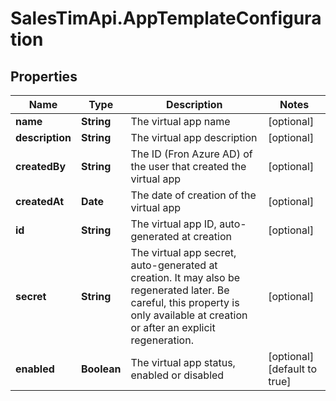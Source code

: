 # SalesTimApi.AppTemplateConfiguration

## Properties

Name | Type | Description | Notes
------------ | ------------- | ------------- | -------------
**name** | **String** | The virtual app name | [optional] 
**description** | **String** | The virtual app description | [optional] 
**createdBy** | **String** | The ID (Fron Azure AD) of the user that created the virtual app | [optional] 
**createdAt** | **Date** | The date of creation of the virtual app | [optional] 
**id** | **String** | The virtual app ID, auto-generated at creation | [optional] 
**secret** | **String** | The virtual app secret, auto-generated at creation. It may also be regenerated later. Be careful, this property is only available at creation or after an explicit regeneration.  | [optional] 
**enabled** | **Boolean** | The virtual app status, enabled or disabled | [optional] [default to true]


